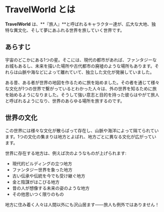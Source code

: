 # TravelWorld とは

**TravelWorld** は、**『旅人』**と呼ばれるキャラクター達が、広大な大地、独特な異文化、そして夢にあふれる世界を旅していく世界です。

## あらすじ

宇宙のどこかにある1つの星。そこには、現代の都市があれば、ファンタジーなお城もあるし、未来を描いた場所や古代都市の廃墟のような場所もあります。それらは山脈や海などによって離れていて、独立した文化が発展していました。

ある昔、ある者が世界の地図を作るために旅を始めました。その者を通じて様々な文化が1つの世界で繋がっているとわかった人々は、外の世界を知るために旅を始めるようになりました。そうして強い意志と目的を持った彼らはやがて旅人と呼ばれるようになり、世界のあらゆる場所を旅するのです。

## 世界の文化

この世界には様々な文化が散らばって存在し、山脈や海洋によって隔てられています。1つの文化の集まりは地方とよばれ、地方ごとに異なる文化が広がっています。

世界に存在する地方は、例えば次のようなものが上げられます:

- 現代的ビルディングの立つ地方
- ファンタジー世界を象った地方
- 古い伝承や伝統を今でも受け継ぐ地方
- 金と陰謀がはこびる地方
- 昔の人が想像する未来の姿のような地方
- その他思いつく限りのもの

地方に住み着く人々は人間以外にも沢山居ます――旅人も例外ではありません！
